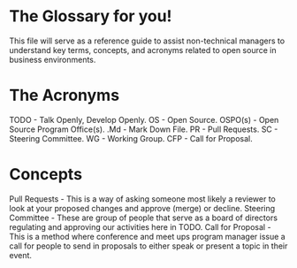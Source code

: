 # The Glossary for you!
This file will serve as a reference guide to assist non-technical managers to understand key terms, concepts, and acronyms related to open source in business environments.

# The Acronyms
TODO - Talk Openly, Develop Openly.
OS - Open Source.
OSPO(s) - Open Source Program Office(s).
.Md - Mark Down File.
PR - Pull Requests. 
SC - Steering Committee.
WG - Working Group. 
CFP - Call for Proposal. 

# Concepts 
Pull Requests - This is a way of asking someone most likely a reviewer to look at your proposed changes and approve (merge) or decline. 
Steering Committee - These are group of people that serve as a board of directors regulating and approving our activities here in TODO.
Call for Proposal - This is a method where conference and meet ups program manager issue a call for people to send in proposals to either speak or present a topic in their event. 
